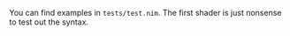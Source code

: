 You can find examples in `tests/test.nim`. The first shader is just nonsense to test out the syntax.

